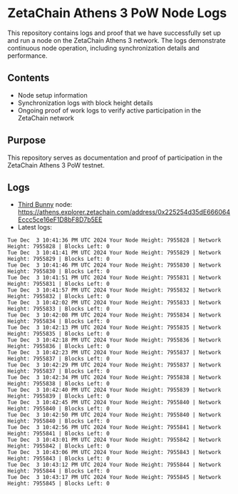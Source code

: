 # ZetaChain Athens 3 PoW Node Logs
This repository contains logs and proof that we have successfully set up and run a node on the ZetaChain Athens 3 network. The logs demonstrate continuous node operation, including synchronization details and performance.

## Contents
- Node setup information
- Synchronization logs with block height details
- Ongoing proof of work logs to verify active participation in the ZetaChain network

## Purpose
This repository serves as documentation and proof of participation in the ZetaChain Athens 3 PoW testnet.

## Logs

- [Third Bunny](https://thirdbunny.xyz/) node: https://athens.explorer.zetachain.com/address/0x225254d35dE666064Eccc5ce16eF1D8bF8D7b5EE
- Latest logs:
```
Tue Dec  3 10:41:36 PM UTC 2024 Your Node Height: 7955828 | Network Height: 7955828 | Blocks Left: 0
Tue Dec  3 10:41:41 PM UTC 2024 Your Node Height: 7955829 | Network Height: 7955829 | Blocks Left: 0
Tue Dec  3 10:41:46 PM UTC 2024 Your Node Height: 7955830 | Network Height: 7955830 | Blocks Left: 0
Tue Dec  3 10:41:51 PM UTC 2024 Your Node Height: 7955831 | Network Height: 7955831 | Blocks Left: 0
Tue Dec  3 10:41:57 PM UTC 2024 Your Node Height: 7955832 | Network Height: 7955832 | Blocks Left: 0
Tue Dec  3 10:42:02 PM UTC 2024 Your Node Height: 7955833 | Network Height: 7955833 | Blocks Left: 0
Tue Dec  3 10:42:08 PM UTC 2024 Your Node Height: 7955834 | Network Height: 7955834 | Blocks Left: 0
Tue Dec  3 10:42:13 PM UTC 2024 Your Node Height: 7955835 | Network Height: 7955835 | Blocks Left: 0
Tue Dec  3 10:42:18 PM UTC 2024 Your Node Height: 7955836 | Network Height: 7955836 | Blocks Left: 0
Tue Dec  3 10:42:23 PM UTC 2024 Your Node Height: 7955837 | Network Height: 7955837 | Blocks Left: 0
Tue Dec  3 10:42:29 PM UTC 2024 Your Node Height: 7955837 | Network Height: 7955837 | Blocks Left: 0
Tue Dec  3 10:42:34 PM UTC 2024 Your Node Height: 7955838 | Network Height: 7955838 | Blocks Left: 0
Tue Dec  3 10:42:40 PM UTC 2024 Your Node Height: 7955839 | Network Height: 7955839 | Blocks Left: 0
Tue Dec  3 10:42:45 PM UTC 2024 Your Node Height: 7955840 | Network Height: 7955840 | Blocks Left: 0
Tue Dec  3 10:42:50 PM UTC 2024 Your Node Height: 7955840 | Network Height: 7955840 | Blocks Left: 0
Tue Dec  3 10:42:56 PM UTC 2024 Your Node Height: 7955841 | Network Height: 7955841 | Blocks Left: 0
Tue Dec  3 10:43:01 PM UTC 2024 Your Node Height: 7955842 | Network Height: 7955842 | Blocks Left: 0
Tue Dec  3 10:43:06 PM UTC 2024 Your Node Height: 7955843 | Network Height: 7955843 | Blocks Left: 0
Tue Dec  3 10:43:12 PM UTC 2024 Your Node Height: 7955844 | Network Height: 7955844 | Blocks Left: 0
Tue Dec  3 10:43:17 PM UTC 2024 Your Node Height: 7955845 | Network Height: 7955845 | Blocks Left: 0
```
